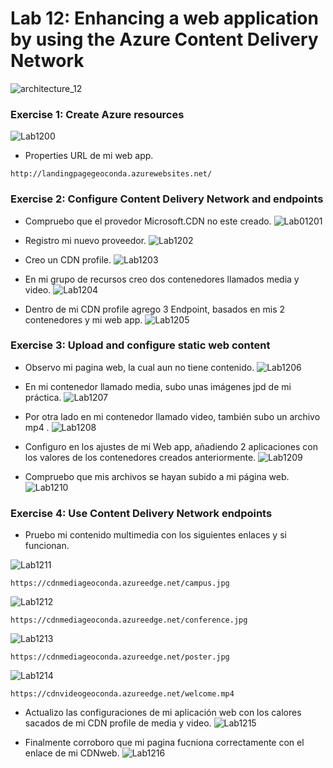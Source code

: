 # Lab 12: Enhancing a web application by using the Azure Content Delivery Network
![architecture_12](ZZ-lab/architecture_12.png)

### Exercise 1: Create Azure resources
![Lab1200](ZZ-lab/Lab1200.png)

* Properties URL de mi web app.

```
http://landingpagegeoconda.azurewebsites.net/
```
### Exercise 2: Configure Content Delivery Network and endpoints 
* Compruebo que el provedor Microsoft.CDN no este creado.
![Lab01201](ZZ-lab/Lab1201.png)

* Registro mi nuevo proveedor.
![Lab1202](ZZ-lab/Lab1202.png)

* Creo un CDN profile.
![Lab1203](ZZ-lab/Lab1203.png)

* En mi grupo de recursos creo dos contenedores llamados media y video.
![Lab1204](ZZ-lab/Lab1204.png)

* Dentro de mi CDN profile agrego 3 Endpoint, basados en mis 2 contenedores y mi web app.
![Lab1205](ZZ-lab/Lab1205.png)

### Exercise 3: Upload and configure static web content

* Observo mi pagina web, la cual aun no tiene contenido. 
![Lab1206](ZZ-lab/Lab1206.png)

* En mi contenedor llamado media, subo unas imágenes jpd de mi práctica.
![Lab1207](ZZ-lab/Lab1207.png)

* Por otra lado en mi contenedor llamado video, también subo un archivo mp4 .
![Lab1208](ZZ-lab/Lab1208.png)

* Configuro en los ajustes de mi Web app, añadiendo 2 aplicaciones con los valores de los contenedores creados anteriormente.
![Lab1209](ZZ-lab/Lab1209.png)

* Compruebo que mis archivos se hayan subido a mi página web.
![Lab1210](ZZ-lab/Lab1210.png)

### Exercise 4: Use Content Delivery Network endpoints

* Pruebo mi contenido multimedia con los siguientes enlaces y si funcionan.

![Lab1211](ZZ-lab/Lab1211.png)
```
https://cdnmediageoconda.azureedge.net/campus.jpg
```
![Lab1212](ZZ-lab/Lab1212.png)
```
https://cdnmediageoconda.azureedge.net/conference.jpg
```
![Lab1213](ZZ-lab/Lab1213.png)
```
https://cdnmediageoconda.azureedge.net/poster.jpg
```
![Lab1214](ZZ-lab/Lab1214.png)
```
https://cdnvideogeoconda.azureedge.net/welcome.mp4
```
* Actualizo las configuraciones de mi aplicación web con los calores sacados de mi CDN profile de media y video.
![Lab1215](ZZ-lab/Lab1215.png)

* Finalmente corroboro que mi pagina fucniona correctamente con el enlace de mi CDNweb.
![Lab1216](ZZ-lab/Lab1216.png)






